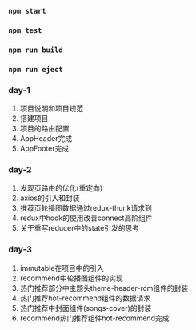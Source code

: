 

### `npm start`



### `npm test`



### `npm run build`


### `npm run eject`

### day-1
1. 项目说明和项目规范
2. 搭建项目
3. 项目的路由配置
4. AppHeader完成
5. AppFooter完成

### day-2
1. 发现页路由的优化(重定向)
2. axios的引入和封装
3. 推荐页轮播图数据通过redux-thunk请求到
4. redux中hook的使用改善connect高阶组件
5. 关于重写reducer中的state引发的思考

### day-3
1. immutable在项目中的引入
2. recommend中轮播图组件的实现
3. 热门推荐部分中主题头theme-header-rcm组件的封装
4. 热门推荐hot-recommend组件的数据请求
5. 热门推荐中封面组件(songs-cover)的封装
6. recommend热门推荐组件hot-recommend完成